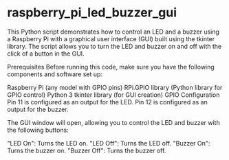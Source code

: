 # raspberry_pi_led_buzzer_gui
This Python script demonstrates how to control an LED and a buzzer using a Raspberry Pi with a graphical user interface (GUI) built using the tkinter library. The script allows you to turn the LED and buzzer on and off with the click of a button in the GUI.

Prerequisites
Before running this code, make sure you have the following components and software set up:

Raspberry Pi (any model with GPIO pins)
RPi.GPIO library (Python library for GPIO control)
Python 3
tkinter library (for GUI creation)
GPIO Configuration
Pin 11 is configured as an output for the LED.
Pin 12 is configured as an output for the buzzer.

The GUI window will open, allowing you to control the LED and buzzer with the following buttons:

"LED On": Turns the LED on.
"LED Off": Turns the LED off.
"Buzzer On": Turns the buzzer on.
"Buzzer Off": Turns the buzzer off.
